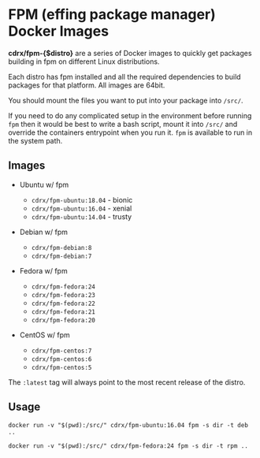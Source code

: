# FPM (effing package manager) Docker Images

**cdrx/fpm-{$distro}** are a series of Docker images to quickly get packages building in fpm on different Linux distributions.

Each distro has fpm installed and all the required dependencies to build packages for that platform. All images are 64bit.

You should mount the files you want to put into your package into `/src/`.

If you need to do any complicated setup in the environment before running `fpm` then it would be best to write a bash script, mount it into `/src/` and override the containers entrypoint when you run it. `fpm` is available to run in the system path.

## Images

* Ubuntu w/ fpm
  * `cdrx/fpm-ubuntu:18.04` - bionic
  * `cdrx/fpm-ubuntu:16.04` - xenial
  * `cdrx/fpm-ubuntu:14.04` - trusty

* Debian w/ fpm
  * `cdrx/fpm-debian:8`
  * `cdrx/fpm-debian:7`

* Fedora w/ fpm
  * `cdrx/fpm-fedora:24`
  * `cdrx/fpm-fedora:23`
  * `cdrx/fpm-fedora:22`
  * `cdrx/fpm-fedora:21`
  * `cdrx/fpm-fedora:20`

* CentOS w/ fpm
  * `cdrx/fpm-centos:7`
  * `cdrx/fpm-centos:6`
  * `cdrx/fpm-centos:5`

The `:latest` tag will always point to the most recent release of the distro.

## Usage

```
docker run -v "$(pwd):/src/" cdrx/fpm-ubuntu:16.04 fpm -s dir -t deb ..
```

```
docker run -v "$(pwd):/src/" cdrx/fpm-fedora:24 fpm -s dir -t rpm ..
```

